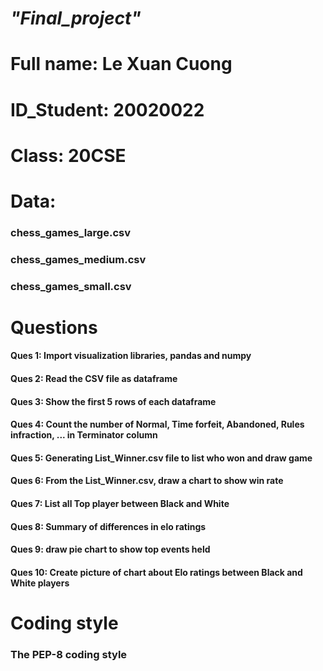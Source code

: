 # _"Final_project"_

# Full name: Le Xuan Cuong
# ID_Student: 20020022
# Class: 20CSE

# **Data:**
### chess_games_large.csv
### chess_games_medium.csv
### chess_games_small.csv

# **Questions**
####  Ques 1: Import visualization libraries, pandas and numpy
####  Ques 2: Read the CSV file as dataframe
####  Ques 3: Show the first 5 rows of each dataframe
####  Ques 4: Count the number of Normal, Time forfeit, Abandoned, Rules infraction, ... in Terminator column
####  Ques 5: Generating List_Winner.csv file to list who won and draw game
####  Ques 6: From the List_Winner.csv, draw a chart to show win rate
####  Ques 7: List all Top player between Black and White
####  Ques 8: Summary of differences in elo ratings
####  Ques 9: draw pie chart to show top events held
####  Ques 10: Create picture of chart about Elo ratings between Black and White players

# **Coding style**
### The PEP-8 coding style
